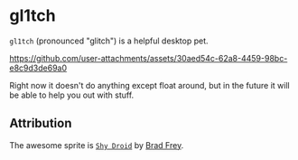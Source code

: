 # gl1tch

`gl1tch` (pronounced "glitch") is a helpful desktop pet.

https://github.com/user-attachments/assets/30aed54c-62a8-4459-98bc-e8c9d3de69a0

Right now it doesn't do anything except float around, but in the future it will be able to help you out with stuff.

## Attribution

The awesome sprite is [`Shy Droid`](https://bradfrey.itch.io/droid-pack) by [Brad Frey](https://bradfrey.itch.io/).
